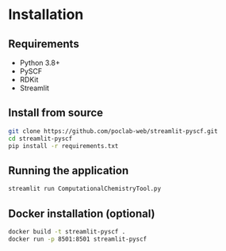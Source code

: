# Installation

## Requirements

- Python 3.8+
- PySCF
- RDKit
- Streamlit

## Install from source

```bash
git clone https://github.com/poclab-web/streamlit-pyscf.git
cd streamlit-pyscf
pip install -r requirements.txt
```

## Running the application

```bash
streamlit run ComputationalChemistryTool.py
```

## Docker installation (optional)

```bash
docker build -t streamlit-pyscf .
docker run -p 8501:8501 streamlit-pyscf
```
